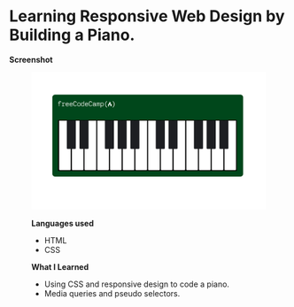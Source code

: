 # Learning Responsive Web Design by Building a Piano.

**Screenshot**

<figure class="image">
<img src="images/127.0.0.1_5500_foundations_web_dev_piano_index.html.png" alt="freeCodeCamp solution Piano">

**Languages used**

-   HTML
-   CSS

**What I Learned**

-   Using CSS and responsive design to code a piano.
-   Media queries and pseudo selectors.
